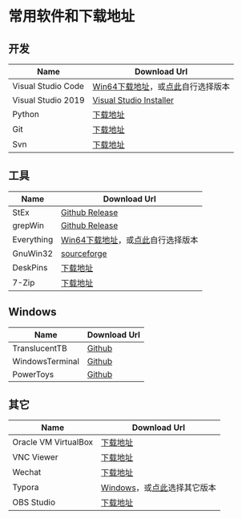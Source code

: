 # 常用软件和下载地址

## 开发

|Name|Download Url|
|-|-|
|Visual Studio Code|[Win64下载地址](https://code.visualstudio.com/sha/download?build=stable&os=win32-x64)，或[点此](https://code.visualstudio.com/download#)自行选择版本|
|Visual Studio 2019|[Visual Studio Installer](https://aka.ms/vs/17/release/vs_community.exe)|
|Python|[下载地址](https://www.python.org/downloads/)|
|Git|[下载地址](https://git-scm.com/download/win)|
|Svn|[下载地址](https://tortoisesvn.net/downloads.html)|

## 工具

|Name|Download Url|
|-|-|
|StEx|[Github Release](https://github.com/stefankueng/tools/releases)|
|grepWin|[Github Release](https://github.com/stefankueng/grepWin/releases)|
|Everything|[Win64下载地址](https://www.voidtools.com/Everything-1.4.1.1009.x64-Setup.exe)，或[点此](https://www.voidtools.com/zh-cn/downloads/)自行选择版本|
|GnuWin32|[sourceforge](https://sourceforge.net/projects/getgnuwin32/files/)|
|DeskPins|[下载地址](https://efotinis.neocities.org/downloads/DeskPins-1.32-setup.exe)|
|7-Zip|[下载地址](https://www.7-zip.org/)|

## Windows

|Name|Download Url|
|-|-|
|TranslucentTB|[Github](https://github.com/TranslucentTB/TranslucentTB/releases)|
|WindowsTerminal|[Github](https://github.com/microsoft/terminal/releases)|
|PowerToys|[Github](https://github.com/microsoft/PowerToys/releases)|

## 其它

|Name|Download Url|
|-|-|
|Oracle VM VirtualBox|[下载地址](https://www.virtualbox.org/wiki/Downloads)|
|VNC Viewer|[下载地址](https://www.realvnc.com/en/connect/download/viewer/)|
|Wechat|[下载地址](https://windows.weixin.qq.com/)|
|Typora|[Windows](https://typora.io/#windows)，或[点此](https://typora.io/#)选择其它版本|
|OBS Studio|[下载地址](https://obsproject.com/download)|
